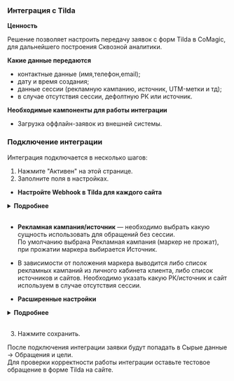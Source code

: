 ### Интеграция с Tilda <br />

**Ценность**   <br />

Решение позволяет настроить передачу заявок с форм Tilda в CoMagic, для дальнейшего построения Сквозной аналитики. <br />

 **Какие данные передаются**  <br />
  
- контактные данные (имя,телефон,email);
- дату и время создания;
- данные сессии (рекламную кампанию, источник, UTM-метки и тд);
- в случае отсутствия сессии, дефолтную РК или источник.  <br />

**Необходимые кампоненты для работы интеграции** <br />  
- Загрузка оффлайн-заявок из внешней системы. <br />


### Подключение интеграции  <br />

Интеграция подключается в несколько шагов: <br />

1. Нажмите "Активен" на этой странице. <br />
2. Заполните поля в настройках.  <br /> 

- **Настройте Webhook в Tilda для каждого сайта**<br />

<details>
 <summary style="font-weight:bold;"> Подробнее </summary> <br />
   
   - Копируем сгенерированный URL из интерфейса Маркетплейса CoMagic/UIS, переходим в личный кабинет Тильды и добавляем вебхук на данный URL.
   - Выбираем нужный сайт, переходим в Настройки сайта-> Формы ->Webhooks
     -  Проставляем настройку "Посылать Cookies"
     -  Сохраняем настройки и применяем их ко всем формам. 
     -  После этого необходимо переопубликовать все страницы сайта

![image](tilda.gif) 

</details> 
<br />


 - **Рекламная кампания/источник** — необходимо выбрать какую сущность использовать для обращений без сессии. <br />
По умолчанию выбрана Рекламная кампания (маркер не прожат), при прожатии маркера выбирается Источник. <br />
- В зависимости от положения маркера выводится либо список рекламных кампаний из личного кабинета клиента, либо список источников и сайтов. Необходимо указать какую РК/источник и сайт используем в случае отсутствия сессии. <br />

- **Расширенные настройки** <br />

<details>
  <summary style="font-weight:bold;"> Подробнее </summary> <br />

- **Устанавливать теги** — при прожатии маркера выведется дополнительная настройка с выбором тега(ов). Выбранный тег(и) будут проставляться на все обращения из Тильды.
- **Игнорировать сессию** — при прожатии все обращения будут загружаться принудительно в выбранную клиентом дефолтную РК или источник (в зависимости от выбранных ниже значений)

</details> 
<br />

3. Нажмите сохранить. <br />

После подключения интеграции заявки будут попадать в  Сырые данные -> Обращения и цели.  <br />
Для проверки корректности работы интеграции оставьте тестовое обращение в форме Tilda на сайте. <br />




